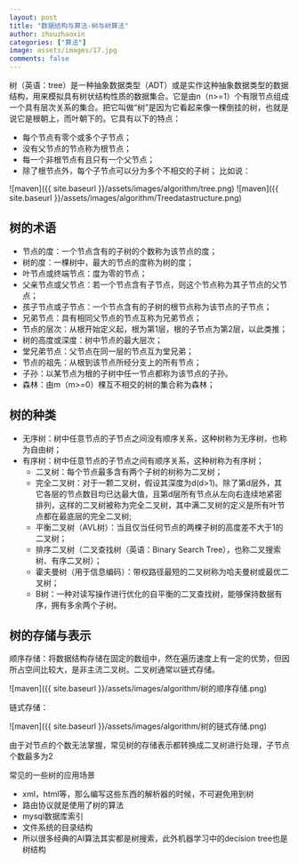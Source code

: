 ```yaml
---
layout: post
title: "数据结构与算法-树与树算法"
author: zhouzhaoxin
categories: ["算法"]
image: assets/images/17.jpg
comments: false
---
```

树（英语：tree）是一种抽象数据类型（ADT）或是实作这种抽象数据类型的数据结构，用来模拟具有树状结构性质的数据集合。它是由n（n>=1）个有限节点组成一个具有层次关系的集合。把它叫做“树”是因为它看起来像一棵倒挂的树，也就是说它是根朝上，而叶朝下的。它具有以下的特点：

- 每个节点有零个或多个子节点；
- 没有父节点的节点称为根节点；
- 每一个非根节点有且只有一个父节点；
- 除了根节点外，每个子节点可以分为多个不相交的子树；
比如说：

![maven]({{ site.baseurl }}/assets/images/algorithm/tree.png)
![maven]({{ site.baseurl }}/assets/images/algorithm/Treedatastructure.png)

## 树的术语
- 节点的度：一个节点含有的子树的个数称为该节点的度；
- 树的度：一棵树中，最大的节点的度称为树的度；
- 叶节点或终端节点：度为零的节点；
- 父亲节点或父节点：若一个节点含有子节点，则这个节点称为其子节点的父节点；
- 孩子节点或子节点：一个节点含有的子树的根节点称为该节点的子节点；
- 兄弟节点：具有相同父节点的节点互称为兄弟节点；
- 节点的层次：从根开始定义起，根为第1层，根的子节点为第2层，以此类推；
- 树的高度或深度：树中节点的最大层次；
- 堂兄弟节点：父节点在同一层的节点互为堂兄弟；
- 节点的祖先：从根到该节点所经分支上的所有节点；
- 子孙：以某节点为根的子树中任一节点都称为该节点的子孙。
- 森林：由m（m>=0）棵互不相交的树的集合称为森林；
## 树的种类
- 无序树：树中任意节点的子节点之间没有顺序关系，这种树称为无序树，也称为自由树；
- 有序树：树中任意节点的子节点之间有顺序关系，这种树称为有序树；
    - 二叉树：每个节点最多含有两个子树的树称为二叉树；
    - 完全二叉树：对于一颗二叉树，假设其深度为d(d>1)。除了第d层外，其它各层的节点数目均已达最大值，且第d层所有节点从左向右连续地紧密排列，这样的二叉树被称为完全二叉树，其中满二叉树的定义是所有叶节点都在最底层的完全二叉树;
    - 平衡二叉树（AVL树）：当且仅当任何节点的两棵子树的高度差不大于1的二叉树；
    - 排序二叉树（二叉查找树（英语：Binary Search Tree），也称二叉搜索树、有序二叉树）；
    - 霍夫曼树（用于信息编码）：带权路径最短的二叉树称为哈夫曼树或最优二叉树；
    - B树：一种对读写操作进行优化的自平衡的二叉查找树，能够保持数据有序，拥有多余两个子树。

## 树的存储与表示
顺序存储：将数据结构存储在固定的数组中，然在遍历速度上有一定的优势，但因所占空间比较大，是非主流二叉树。二叉树通常以链式存储。


![maven]({{ site.baseurl }}/assets/images/algorithm/树的顺序存储.png)

链式存储：

![maven]({{ site.baseurl }}/assets/images/algorithm/树的链式存储.png)

由于对节点的个数无法掌握，常见树的存储表示都转换成二叉树进行处理，子节点个数最多为2

常见的一些树的应用场景
- xml，html等，那么编写这些东西的解析器的时候，不可避免用到树
- 路由协议就是使用了树的算法
- mysql数据库索引
- 文件系统的目录结构
- 所以很多经典的AI算法其实都是树搜索，此外机器学习中的decision tree也是树结构

